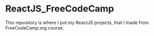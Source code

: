 # ReactJS_FreeCodeCamp
This repository is where I put my ReactJS projects, that I made from FreeCodeCamp.org course.
